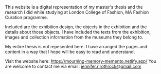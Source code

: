 This website is a digital representation of my master's thesis and the research I did while studying at London College of Fashion, MA Fashion Curation programme.

Included are the exhibition design, the objects in the exhibition and the details about those objects. I have included the texts from the exhibition, images and collection information from the museums they belong to.

My entire thesis is not repesented here. I have arranged the pages and content in a way that I hope will be easy to read and understand.

Visit the website here: https://mourning-memory-memento.netlify.app/
You are welcome to contact me via email: jennifer.r.rothrock@gmail.com
